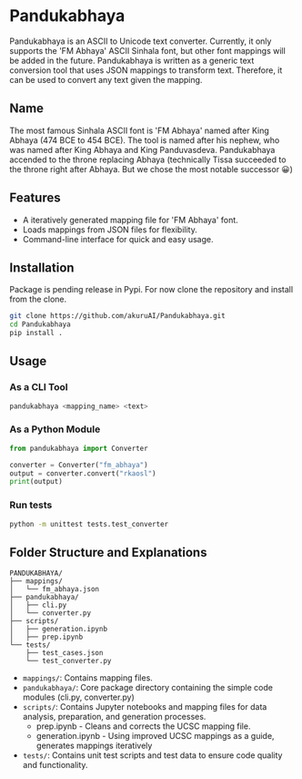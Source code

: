 # Pandukabhaya

Pandukabhaya is an ASCII to Unicode text converter. Currently, it only supports the 'FM Abhaya' ASCII Sinhala font, but other font mappings will be added in the future. Pandukabhaya is written as a generic text conversion tool that uses JSON mappings to transform text. Therefore, it can be used to convert any text given the mapping.

## Name
The most famous Sinhala ASCII font is 'FM Abhaya' named after King Abhaya (474 BCE to 454 BCE). The tool is named after his nephew, who was named after King Abhaya and King Panduvasdeva. Pandukabhaya accended to the throne replacing Abhaya (technically Tissa succeeded to the throne right after Abhaya. But we chose the most notable successor 😀)

## Features

- A iteratively generated mapping file for 'FM Abhaya' font.
- Loads mappings from JSON files for flexibility.
- Command-line interface for quick and easy usage.

## Installation
Package is pending release in Pypi. For now clone the repository and install from the clone.
```bash
git clone https://github.com/akuruAI/Pandukabhaya.git
cd Pandukabhaya
pip install .
```

## Usage

### As a CLI Tool
```bash
pandukabhaya <mapping_name> <text>
```
### As a Python Module
```python
from pandukabhaya import Converter

converter = Converter("fm_abhaya")
output = converter.convert("rkaosl")
print(output)
```
### Run tests
```bash
python -m unittest tests.test_converter
```

## Folder Structure and Explanations
```
PANDUKABHAYA/
├── mappings/
│   └── fm_abhaya.json
├── pandukabhaya/
│   ├── cli.py
│   └── converter.py
├── scripts/
│   ├── generation.ipynb
│   ├── prep.ipynb
└── tests/
    ├── test_cases.json
    └── test_converter.py
```

* `mappings/`: Contains mapping files.
* `pandukabhaya/`: Core package directory containing the simple code modules (cli.py, converter.py)
* `scripts/`: Contains Jupyter notebooks and mapping files for data analysis, preparation, and generation processes.
    * prep.ipynb - Cleans and corrects the UCSC mapping file.
    * generation.ipynb - Using improved UCSC mappings as a guide, generates mappings iteratively
* `tests/`: Contains unit test scripts and test data to ensure code quality and functionality.